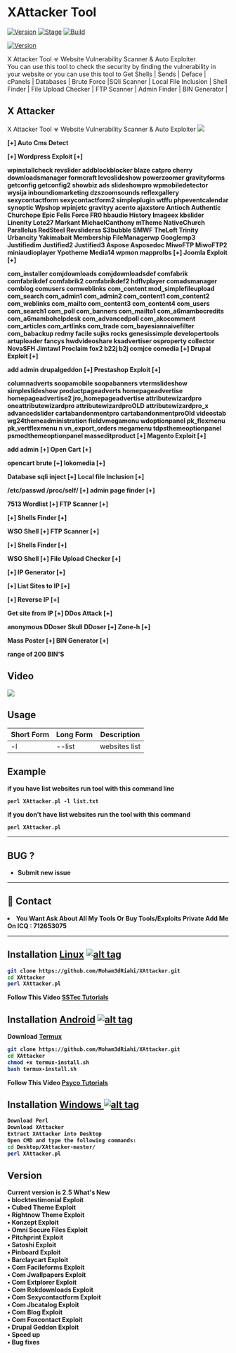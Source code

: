 <h1>XAttacker Tool</h1>
<p><a href="https://github.com/Moham3dRiahi/XAttacker"><img src="https://img.shields.io/badge/SecurityXploit-v2.5-green.svg" alt="Version" data-canonical-src="https://img.shields.io/badge/XAttacker-2.5-brightgreen.svg?maxAge=259200" style="max-width:100%;"></a>
<a href="https://github.com/Moham3dRiahi/XAttacker"><img src="https://img.shields.io/badge/Release-Stable-orange.svg" alt="Stage" data-canonical-src="https://img.shields.io/badge/Release-Stable-orange.svg" style="max-width:100%;"></a>
<a href="https://github.com/Moham3dRiahi/XAttacker"><img src="https://img.shields.io/badge/Supported%20OS-Linux%2FWindows-brightgreengreen.svg" alt="Build" data-canonical-src="https://img.shields.io/badge/Supported%20OS-Linux%2FWindows-brightgreengreen.svg" style="max-width:100%;"></a></p>
<p><a href="https://github.com/PhHitachi/SecurityXploit/blob/master/COPYING.GPL"><img src="https://img.shields.io/badge/SecurityXploit-v2.5-green.svg" alt="Version" data-canonical-src="https://img.shields.io/github/license/PhHitachi/SecurityXploit.svg?style=social" style="max-width:100%;"></a>
<p>X Attacker Tool ☣ Website Vulnerability Scanner & Auto Exploiter<br>You can use this tool to check the security by finding the vulnerability in your website or you can use this tool to Get Shells | Sends | Deface | cPanels | Databases | Brute Force |SQli Scanner | Local File Inclusion | Shell Finder | File Upload Checker | FTP Scanner | Admin Finder | BIN Generator |</p>

<h2>X Attacker</h2>

X Attacker Tool ☣ Website Vulnerability Scanner & Auto Exploiter
<img src="https://i.imgur.com/DxZyQit.jpg" data-canonical-src="https://i.imgur.com/DxZyQit.jpg" style="max-width:100%;">

<b>[+] Auto Cms Detect<b>

[+] Wordpress Exploit [+]

wpinstallcheck
revslider
addblockblocker
blaze
catpro
cherry
downloadsmanager
formcraft
levoslideshow
powerzoomer
gravityforms
getconfig
getconfig2
showbiz
ads
slideshowpro
wpmobiledetector
wysija
inboundiomarketing
dzszoomsounds
reflexgallery
sexycontactform
sexycontactform2
simpleplugin
wtffu
phpeventcalendar
synoptic
Wpshop
wpinjetc
gravityy
acento
ajaxstore
Antioch
Authentic
Churchope
Epic
Felis
Force
FR0
hbaudio
History
Imageex
kbslider
Linenity
Lote27
Markant
MichaelCanthony
mTheme
NativeChurch
Parallelus
RedSteel
Revsliderss
S3bubble
SMWF
TheLoft
Trinity
Urbancity
Yakimabait
Membership
FileManagerwp
Googlemp3
Justifiedim
Justified2
Justified3
Aspose
Asposedoc
MiwoFTP
MiwoFTP2
miniaudioplayer
Ypotheme
Media14
wpmon
mapprolbs
[+] Joomla Exploit [+]

com_installer
comjdownloads
comjdownloadsdef
comfabrik
comfabrikdef
comfabrik2
comfabrikdef2
hdflvplayer
comadsmanager
comblog
comusers
comweblinks
com_content
mod_simplefileupload
com_search
com_admin1
com_admin2
com_content1
com_content2
com_weblinks
com_mailto
com_content3
com_content4
com_users
com_search1
com_poll
com_banners
com_mailto1
com_a6mambocredits
com_a6mambohelpdesk
com_advancedpoll
com_akocomment
com_articles
com_artlinks
com_trade
com_bayesiannaivefilter
com_babackup
redmy
facile
sujks
rocks
genesissimple
developertools
artuploader
fancys
hwdvideoshare
ksadvertiser
osproperty
collector
NovaSFH
Jimtawl
Proclaim
fox2
b22j
b2j
comjce
comedia
[+] Drupal Exploit [+]

add admin
drupalgeddon
[+] Prestashop Exploit [+]

columnadverts
soopamobile
soopabanners
vtermslideshow
simpleslideshow
productpageadverts
homepageadvertise
homepageadvertise2
jro_homepageadvertise
attributewizardpro
oneattributewizardpro
attributewizardproOLD
attributewizardpro_x
advancedslider
cartabandonmentpro
cartabandonmentproOld
videostab
wg24themeadministration
fieldvmegamenu
wdoptionpanel
pk_flexmenu
pk_vertflexmenu
n   vn_export_orders
megamenu
tdpsthemeoptionpanel
psmodthemeoptionpanel
masseditproduct
[+] Magento Exploit [+]

add admin
[+] Open Cart [+]

opencart brute
[+] lokomedia [+]

Database sqli inject
[+] Local file Inclusion [+]

/etc/passwd
/proc/self/
[+] admin page finder [+]

7513 Wordlist 
[+] FTP Scanner [+]

[+] Shells Finder [+]

 WSO Shell 
[+] FTP Scanner [+]

[+] Shells Finder [+]

 WSO Shell
[+] File Upload Checker [+]

[+] IP Generator [+]

[+] List Sites to IP [+]

[+] Reverse IP [+]

Get site from IP 
[+] DDos Attack [+]

anonymous DDoser
Skull DDoser
[+] Zone-h [+]

 Mass Poster
[+] BIN Generator [+]

range of 200 BIN'S

<h2>Video</h2>
<a href="https://www.youtube.com/watch?v=EgqTsrWt2VU"><img src="https://i.imgur.com/5B96biH.png" style="max-width:100%;"></a>

<h2>Usage</h2>

<table>
<thead>
<tr>
<th>Short Form</th>
<th>Long Form</th>
<th>Description</th>
</tr>
</thead>
<tbody>
<tr>
<td>-l</td>
<td>--list</td>
<td>websites list</td>
</tr>
</tbody></table>
<h2>Example</h2>
<p>if you have list websites run tool with this command line<p>
<code>perl XAttacker.pl -l list.txt</code>
<p>if you don't have list websites run the tool with this command<p>
<code>perl XAttacker.pl</code>

<hr>
<h2>BUG ?</h2>
<ul><li>Submit new issue</li></ul><hr>
<h2>📧 Contact</h2>
<li>You Want Ask About All My Tools Or Buy Tools/Exploits Private Add Me On ICQ : 712653075</li>
<hr>

## Installation [Linux](https://wikipedia.org/wiki/Linux) [![alt tag](http://icons.iconarchive.com/icons/dakirby309/simply-styled/32/OS-Linux-icon.png)](https://fr.wikipedia.org/wiki/Linux)

```bash
git clone https://github.com/Moham3dRiahi/XAttacker.git
cd XAttacker
perl XAttacker.pl
```

Follow This Video [SSTec Tutorials](https://www.youtube.com/watch?v=ckHIm4-_Zbs)

## Installation [Android](https://wikipedia.org/wiki/Android) [![alt tag](https://cdn1.iconfinder.com/data/icons/logotypes/32/android-32.png)](https://fr.wikipedia.org/wiki/Android)

Download [Termux](https://play.google.com/store/apps/details?id=com.termux)

```bash
git clone https://github.com/Moham3dRiahi/XAttacker.git
cd XAttacker
chmod +x termux-install.sh
bash termux-install.sh
```

Follow This Video [Psyco Tutorials](https://www.youtube.com/watch?v=3QezrdBW1D8)

## Installation [Windows ](https://wikipedia.org/wiki/Microsoft_Windows)[![alt tag](http://icons.iconarchive.com/icons/tatice/cristal-intense/32/Windows-icon.png)](https://fr.wikipedia.org/wiki/Microsoft_Windows)
```bash
Download Perl
Download XAttacker
Extract XAttacker into Desktop
Open CMD and type the following commands:
cd Desktop/XAttacker-master/
perl XAttacker.pl
```
<h2>Version</h2>
<strong>Current version is 2.5</strong>
<strong>What's New </strong>
<br>• blocktestimonial Exploit
<br>• Cubed Theme Exploit
<br>• Rightnow Theme Exploit
<br>• Konzept Exploit
<br>• Omni Secure Files Exploit
<br>• Pitchprint Exploit
<br>• Satoshi Exploit
<br>• Pinboard Exploit
<br>• Barclaycart Exploit
<br>• Com Facileforms Exploit
<br>• Com Jwallpapers Exploit
<br>• Com Extplorer Exploit
<br>• Com Rokdownloads Exploit
<br>• Com Sexycontactform Exploit
<br>• Com Jbcatalog Exploit
<br>• Com Blog Exploit
<br>• Com Foxcontact Exploit
<br>• Drupal Geddon Exploit
<br>• Speed up
<br>• Bug fixes
